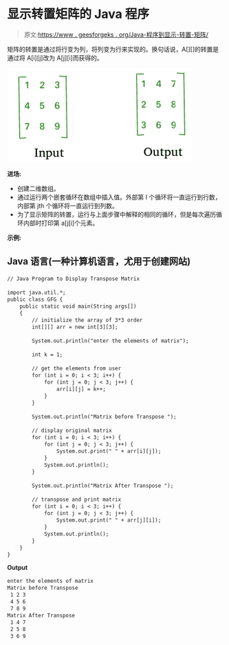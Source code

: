 # 显示转置矩阵的 Java 程序

> 原文:[https://www . geesforgeks . org/Java-程序到显示-转置-矩阵/](https://www.geeksforgeeks.org/java-program-to-display-transpose-matrix/)

矩阵的转置是通过将行变为列，将列变为行来实现的。换句话说，A[][]的转置是通过将 A[i][j]改为 A[j][i]而获得的。

![matrix-transpose](img/e368eb2a9ca0cd036dc0c86015b59151.png)

**进场:**

*   创建二维数组。
*   通过运行两个嵌套循环在数组中插入值。外部第 I 个循环将一直运行到行数，内部第 jth 个循环将一直运行到列数。
*   为了显示矩阵的转置，运行与上面步骤中解释的相同的循环，但是每次遍历循环内部时打印第 a[j[i]个元素。

**示例:**

## Java 语言(一种计算机语言，尤用于创建网站)

```
// Java Program to Display Transpose Matrix

import java.util.*;
public class GFG {
    public static void main(String args[])
    {
        // initialize the array of 3*3 order
        int[][] arr = new int[3][3];

        System.out.println("enter the elements of matrix");

        int k = 1;

        // get the elements from user
        for (int i = 0; i < 3; i++) {
            for (int j = 0; j < 3; j++) {
                arr[i][j] = k++;
            }
        }

        System.out.println("Matrix before Transpose ");

        // display original matrix
        for (int i = 0; i < 3; i++) {
            for (int j = 0; j < 3; j++) {
                System.out.print(" " + arr[i][j]);
            }
            System.out.println();
        }

        System.out.println("Matrix After Transpose ");

        // transpose and print matrix
        for (int i = 0; i < 3; i++) {
            for (int j = 0; j < 3; j++) {
                System.out.print(" " + arr[j][i]);
            }
            System.out.println();
        }
    }
}
```

**Output**

```
enter the elements of matrix
Matrix before Transpose 
 1 2 3
 4 5 6
 7 8 9
Matrix After Transpose 
 1 4 7
 2 5 8
 3 6 9
```